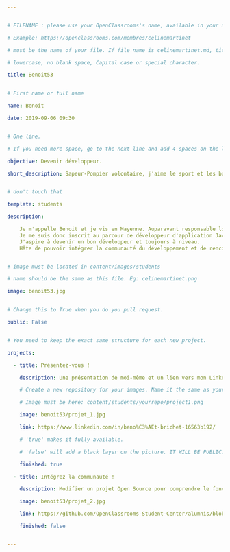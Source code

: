 ```yaml
---


# FILENAME : please use your OpenClassrooms's name, available in your url.

# Example: https://openclassrooms.com/membres/celinemartinet

# must be the name of your file. If file name is celinemartinet.md, title is celinemartinet.

# lowercase, no blank space, Capital case or special character.

title: Benoit53


# First name or full name

name: Benoit

date: 2019-09-06 09:30


# One line.

# If you need more space, go to the next line and add 4 spaces on the left, as in 'description'.

objective: Devenir développeur.

short_description: Sapeur-Pompier volontaire, j'aime le sport et les bonnes choses.


# don't touch that

template: students

description:

    Je m'appelle Benoit et je vis en Mayenne. Auparavant responsable logistique dans l'agro-alimentaire, je suis en reconversion professionnel pour devenir développeur d'application Java.
	Je me suis donc inscrit au parcour de développeur d'application Java et j'ai commencé le 02 septembre 2019.
	J'aspire à devenir un bon développeur et toujours à niveau.
	Hâte de pouvoir intégrer la communauté du développement et de rencontrer beaucoup de monde.


# image must be located in content/images/students

# name should be the same as this file. Eg: celinemartinet.png

image: benoit53.jpg


# Change this to True when you do you pull request.

public: False


# You need to keep the exact same structure for each new project.

projects:

  - title: Présentez-vous !

    description: Une présentation de moi-même et un lien vers mon LinkedIn.

    # Create a new repository for your images. Name it the same as your nickname and profile picture.

    # Image must be here: content/students/yourrepo/project1.png

    image: benoit53/projet_1.jpg

    link: https://www.linkedin.com/in/beno%C3%AEt-brichet-16563b192/

    # 'true' makes it fully available.

    # 'false' will add a black layer on the picture. IT WILL BE PUBLIC!

    finished: true

  - title: Intégrez la communauté !

    description: Modifier un projet Open Source pour comprendre le fonctionnement de Git, de Github et des pull requests. 

    image: benoit53/projet_2.jpg

    link: https://github.com/OpenClassrooms-Student-Center/alumnis/blob/master/content/students/gaetan.md

    finished: false


---
```

